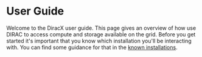 # User Guide

Welcome to the DiracX user guide. This page gives an overview of how use DIRAC to access compute and storage available on the grid. Before you get started it's important that you know which installation you'll be interacting with. You can find some guidance for that in the [known installations](./reference/known-installations.md).
